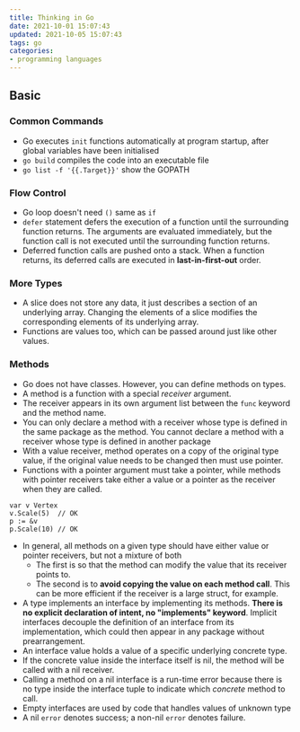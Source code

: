 ```yaml
---
title: Thinking in Go
date: 2021-10-01 15:07:43
updated: 2021-10-05 15:07:43
tags: go
categories:
- programming languages
---
```

## Basic

### Common Commands

- Go executes `init` functions automatically at program startup, after global variables have been initialised
- `go build` compiles the code into an executable file
- `go list -f '{{.Target}}'` show the GOPATH

### Flow Control

- Go loop doesn't need `()` same as `if`
- `defer` statement defers the execution of a function until the surrounding function returns. The arguments are evaluated immediately, but the function call is not executed until the surrounding function returns.
- Deferred function calls are pushed onto a stack. When a function returns, its deferred calls are executed in **last-in-first-out** order.

### More Types

- A slice does not store any data, it just describes a section of an underlying array. Changing the elements of a slice modifies the corresponding elements of its underlying array.
- Functions are values too, which can be passed around just like other values.

### Methods

- Go does not have classes. However, you can define methods on types.
- A method is a function with a special  _receiver_  argument.
- The receiver appears in its own argument list between the  `func` keyword and the method name.
- You can only declare a method with a receiver whose type is defined in the same package as the method. You cannot declare a method with a receiver whose type is defined in another package
- With a value receiver, method operates on a copy of the original type value, if the original value needs to be changed then must use pointer.
- Functions with a pointer argument must take a pointer, while methods with pointer receivers take either a value or a pointer as the receiver when they are called.
```
var v Vertex
v.Scale(5)  // OK
p := &v
p.Scale(10) // OK
```
- In general, all methods on a given type should have either value or pointer receivers, but not a mixture of both
    - The first is so that the method can modify the value that its receiver points to.
    - The second is to **avoid copying the value on each method call**. This can be more efficient if the receiver is a large struct, for example.
- A type implements an interface by implementing its methods. **There is no explicit declaration of intent, no "implements" keyword**. Implicit interfaces decouple the definition of an interface from its implementation, which could then appear in any package without prearrangement.
- An interface value holds a value of a specific underlying concrete type.
- If the concrete value inside the interface itself is nil, the method will be called with a nil receiver.
- Calling a method on a nil interface is a run-time error because there is no type inside the interface tuple to indicate which _concrete_ method to call.
- Empty interfaces are used by code that handles values of unknown type
- A nil `error` denotes success; a non-nil `error` denotes failure.
